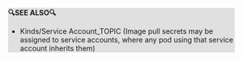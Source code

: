 <div style="margin:2em; background-color: #e0e0e0;">

<strong>🔍SEE ALSO🔍</strong>

 * Kinds/Service Account_TOPIC (Image pull secrets may be assigned to service accounts, where any pod using that service account inherits them)

</div>

